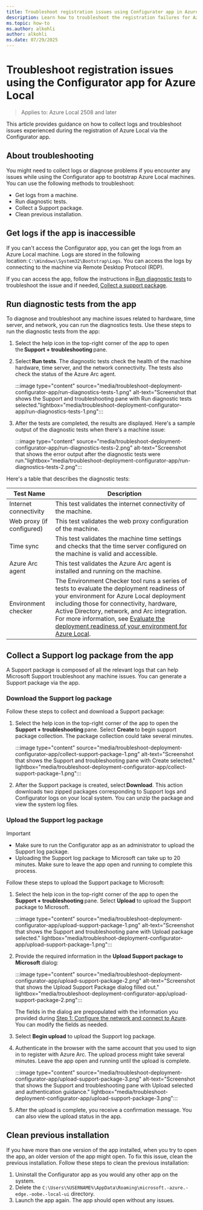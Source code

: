 ```yaml
---
title: Troubleshoot registration issues using Configurator app in Azure Local
description: Learn how to troubleshoot the registration failures for Azure Local when using the Configurator app.
ms.topic: how-to
ms.author: alkohli
author: alkohli
ms.date: 07/29/2025
---
```



# Troubleshoot registration issues using the Configurator app for Azure Local

> Applies to: Azure Local 2508 and later

This article provides guidance on how to collect logs and troubleshoot issues experienced during the registration of Azure Local via the Configurator app.

## About troubleshooting

You might need to collect logs or diagnose problems if you encounter any issues while using the Configurator app to bootstrap Azure Local machines. You can use the following methods to troubleshoot:

- Get logs from a machine.
- Run diagnostic tests.
- Collect a Support package.
- Clean previous installation.

## Get logs if the app is inaccessible

If you can't access the Configurator app, you can get the logs from an Azure Local machine. Logs are stored in the following location: `C:\Windows\System32\Bootstrap\Logs`. You can access the logs by connecting to the machine via Remote Desktop Protocol (RDP).

If you can access the app, follow the instructions in [Run diagnostic tests](#run-diagnostic-tests-from-the-app) to troubleshoot the issue and if needed, [Collect a support package](#collect-a-support-log-package-from-the-app).

## Run diagnostic tests from the app

To diagnose and troubleshoot any machine issues related to hardware, time server, and network, you can run the diagnostics tests. Use these steps to run the diagnostic tests from the app:

1. Select the help icon in the top-right corner of the app to open the **Support + troubleshooting** pane.

1. Select **Run tests**. The diagnostic tests check the health of the machine hardware, time server, and the network connectivity. The tests also check the status of the Azure Arc agent.

   :::image type="content" source="media/troubleshoot-deployment-configurator-app/run-diagnostics-tests-1.png" alt-text="Screenshot that shows the Support and troubleshooting pane with Run diagnostic tests selected."lightbox="media/troubleshoot-deployment-configurator-app/run-diagnostics-tests-1.png":::

1. After the tests are completed, the results are displayed. Here's a sample output of the diagnostic tests when there's a machine issue:

   :::image type="content" source="media/troubleshoot-deployment-configurator-app/run-diagnostics-tests-2.png" alt-text="Screenshot that shows the error output after the diagnostic tests were run."lightbox="media/troubleshoot-deployment-configurator-app/run-diagnostics-tests-2.png":::

Here's a table that describes the diagnostic tests:

| Test Name                        | Description                                                               |
|----------------------------------|-----------------------------------------------------------------------|
| Internet connectivity            | This test validates the internet connectivity of the machine. |
| Web proxy (if configured)        | This test validates the web proxy configuration of the machine.  |
| Time sync                        | This test validates the machine time settings and checks that the time server configured on the machine is valid and accessible.                   |
| Azure Arc agent                  | This test validates the Azure Arc agent is installed and running on the machine. |
| Environment checker              | The Environment Checker tool runs a series of tests to evaluate the deployment readiness of your environment for Azure Local deployment including those for connectivity, hardware, Active Directory, network, and Arc integration. For more information, see [Evaluate the deployment readiness of your environment for Azure Local](../manage/use-environment-checker.md#about-the-environment-checker-tool). |

## Collect a Support log package from the app

A Support package is composed of all the relevant logs that can help Microsoft Support troubleshoot any machine issues. You can generate a Support package via the app.

### Download the Support log package

Follow these steps to collect and download a Support package:

1. Select the help icon in the top-right corner of the app to open the **Support + troubleshooting** pane. Select **Create** to begin support package collection. The package collection could take several minutes.

   :::image type="content" source="media/troubleshoot-deployment-configurator-app/collect-support-package-1.png" alt-text="Screenshot that shows the Support and troubleshooting pane with Create selected." lightbox="media/troubleshoot-deployment-configurator-app/collect-support-package-1.png":::

1. After the Support package is created, select **Download**. This action downloads two zipped packages corresponding to Support logs and Configurator logs on your local system. You can unzip the package and view the system log files.

### Upload the Support log package

> [!IMPORTANT]
> - Make sure to run the Configurator app as an administrator to upload the Support log package.
> - Uploading the Support log package to Microsoft can take up to 20 minutes. Make sure to leave the app open and running to complete this process.

Follow these steps to upload the Support package to Microsoft:

1. Select the help icon in the top-right corner of the app to open the **Support + troubleshooting** pane. Select **Upload** to upload the Support package to Microsoft.

   :::image type="content" source="media/troubleshoot-deployment-configurator-app/upload-support-package-1.png" alt-text="Screenshot that shows the Support and troubleshooting pane with Upload package selected." lightbox="media/troubleshoot-deployment-configurator-app/upload-support-package-1.png":::

1. Provide the required information in the **Upload Support package to Microsoft** dialog:

   :::image type="content" source="media/troubleshoot-deployment-configurator-app/upload-support-package-2.png" alt-text="Screenshot that shows the Upload Support Package dialog filled out." lightbox="media/troubleshoot-deployment-configurator-app/upload-support-package-2.png":::

    The fields in the dialog are prepopulated with the information you provided during [Step 1: Configure the network and connect to Azure](../deploy/deployment-without-azure-arc-gateway.md#basics-tab). You can modify the fields as needed.

1. Select **Begin upload** to upload the Support log package.
1. Authenticate in the browser with the same account that you used to sign in to register with Azure Arc. The upload process might take several minutes. Leave the app open and running until the upload is complete.

   :::image type="content" source="media/troubleshoot-deployment-configurator-app/upload-support-package-3.png" alt-text="Screenshot that shows the Support and troubleshooting pane with Upload selected and authentication guidance." lightbox="media/troubleshoot-deployment-configurator-app/upload-support-package-3.png":::

1. After the upload is complete, you receive a confirmation message. You can also view the upload status in the app.

## Clean previous installation

If you have more than one version of the app installed, when you try to open the app, an older version of the app might open. To fix this issue, clean the previous installation. Follow these steps to clean the previous installation:

1. Uninstall the Configurator app as you would any other app on the system.
1. Delete the `C:\Users\%USERNAME%\AppData\Roaming\microsoft.-azure.-edge.-oobe.-local-ui` directory.
1. Launch the app again. The app should open without any issues.
